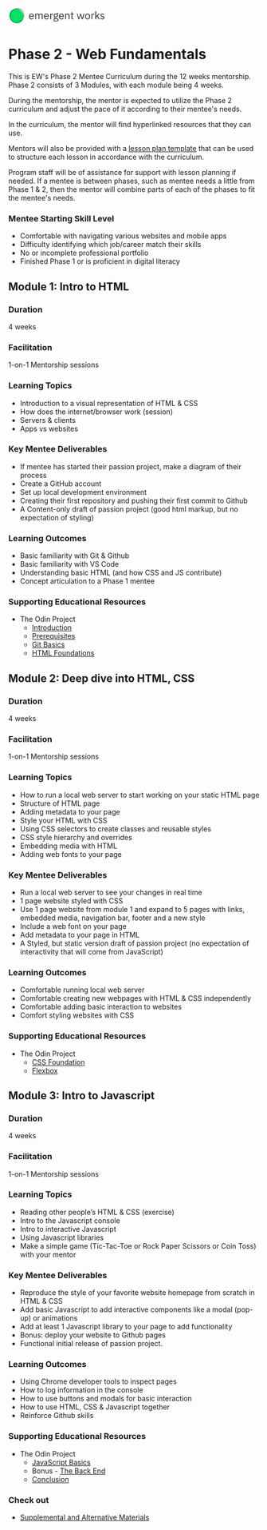 <a href="https://emergentworks.org"><img src="../EWLogo.png" alt="EmergentWorks Logo" title="EmergentWorks Logo" width="194" height="35"/></a>

# Phase 2 - Web Fundamentals

This is EW's Phase 2 Mentee Curriculum during the 12 weeks mentorship.
Phase 2 consists of 3 Modules, with each module being 4 weeks.

During the mentorship, the mentor is expected to utilize the Phase 2 curriculum and
adjust the pace of it according to their mentee's needs.

In the curriculum, the mentor will find hyperlinked resources that they can use.

Mentors will also be provided with a <a href="https://docs.google.com/document/d/1zxx33pMIud3dbVyI-OS6yUb64AkhTxDSpJbNCj7lftE/edit" target="_blank">lesson plan template</a> that can be used to structure each lesson in accordance with the curriculum.

Program staff will be of assistance for support with lesson planning if needed.
If a mentee is between phases, such as mentee needs a little from Phase 1 & 2, then the mentor will combine parts of each of the phases to fit the mentee's needs.

### Mentee Starting Skill Level

- Comfortable with navigating various websites and mobile apps
- Difficulty identifying which job/career match their skills
- No or incomplete professional portfolio
- Finished Phase 1 or is proficient in digital literacy

## Module 1: Intro to HTML

### Duration

4 weeks

### Facilitation

1-on-1 Mentorship sessions

### Learning Topics

- Introduction to a visual representation of HTML & CSS
- How does the internet/browser work (session)
- Servers & clients
- Apps vs websites

### Key Mentee Deliverables

- If mentee has started their passion project, make a diagram of their process
- Create a GitHub account
- Set up local development environment
- Creating their first repository and pushing their first commit to Github
- A Content-only draft of passion project (good html markup, but no expectation of styling)

### Learning Outcomes

- Basic familiarity with Git & Github
- Basic familiarity with VS Code
- Understanding basic HTML (and how CSS and JS contribute)
- Concept articulation to a Phase 1 mentee

### Supporting Educational Resources

- The Odin Project
  - <a href="https://www.theodinproject.com/paths/foundations/courses/foundations#introduction" target="_blank">Introduction</a>
  - <a href="https://www.theodinproject.com/paths/foundations/courses/foundations#prerequisites" target="_blank">Prerequisites</a>
  - <a href="https://www.theodinproject.com/paths/foundations/courses/foundations#git-basics" target="_blank">Git Basics</a>
  - <a href="https://www.theodinproject.com/paths/foundations/courses/foundations#html-foundations" target="_blank">HTML Foundations</a>

## Module 2: Deep dive into HTML, CSS

### Duration

4 weeks

### Facilitation

1-on-1 Mentorship sessions

### Learning Topics

- How to run a local web server to start working on your static HTML page
- Structure of HTML page
- Adding metadata to your page
- Style your HTML with CSS
- Using CSS selectors to create classes and reusable styles
- CSS style hierarchy and overrides
- Embedding media with HTML
- Adding web fonts to your page

### Key Mentee Deliverables

- Run a local web server to see your changes in real time
- 1 page website styled with CSS
- Use 1 page website from module 1 and expand to 5 pages with links, embedded media, navigation bar, footer and a new style
- Include a web font on your page
- Add metadata to your page in HTML
- A Styled, but static version draft of passion project (no expectation of interactivity that will come from JavaScript)

### Learning Outcomes

- Comfortable running local web server
- Comfortable creating new webpages with HTML & CSS independently
- Comfortable adding basic interaction to websites
- Comfort styling websites with CSS

### Supporting Educational Resources

- The Odin Project
  - <a href="https://www.theodinproject.com/paths/foundations/courses/foundations#css-foundations" target="_blank">CSS Foundation</a>
  - <a href="https://www.theodinproject.com/paths/foundations/courses/foundations#flexbox" target="_blank">Flexbox</a>

## Module 3: Intro to Javascript

### Duration

4 weeks

### Facilitation

1-on-1 Mentorship sessions

### Learning Topics

- Reading other people’s HTML & CSS (exercise)
- Intro to the Javascript console
- Intro to interactive Javascript
- Using Javascript libraries
- Make a simple game (Tic-Tac-Toe or Rock Paper Scissors or Coin Toss) with your mentor

### Key Mentee Deliverables

- Reproduce the style of your favorite website homepage from scratch in HTML & CSS
- Add basic Javascript to add interactive components like a modal (pop-up) or animations
- Add at least 1 Javascript library to your page to add functionality
- Bonus: deploy your website to Github pages
- Functional initial release of passion project.

### Learning Outcomes

- Using Chrome developer tools to inspect pages
- How to log information in the console
- How to use buttons and modals for basic interaction
- How to use HTML, CSS & Javascript together
- Reinforce Github skills

### Supporting Educational Resources

- The Odin Project
  - <a href="https://www.theodinproject.com/paths/foundations/courses/foundations#javascript-basics" target="_blank">JavaScript Basics</a>
  - Bonus - <a href="https://www.theodinproject.com/paths/foundations/courses/foundations#the-back-end" target="_blank">The Back End</a>
  - <a href="https://www.theodinproject.com/paths/foundations/courses/foundations#conclusion" target="_blank">Conclusion</a>

### Check out

- <a href="supplemental" target="_blank">Supplemental and Alternative Materials</a>
